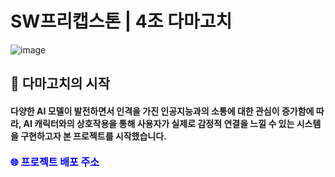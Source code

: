 # SW프리캡스톤 | 4조 다마고치
![image](https://github.com/user-attachments/assets/fc593705-70af-405a-939d-3be81591f8d8)

## 👾 다마고치의 시작
<h4>다양한 AI 모델이 발전하면서 인격을 가진 인공지능과의 소통에 대한 관심이 증가함에 따라, AI 캐릭터와의 상호작용을 통해 사용자가 실제로 감정적 연결을 느낄 수 있는 시스템을 구현하고자 본 프로젝트를 시작했습니다.</h4>

<p style="font-size: 16px;">
  <span style="color: blue; font-weight: bold; text-decoration: none;">
    🌐 <a href="http://damagochi.shop" style="color: blue; text-decoration: none;">프로젝트 배포 주소</a>
  </span>
</p>
